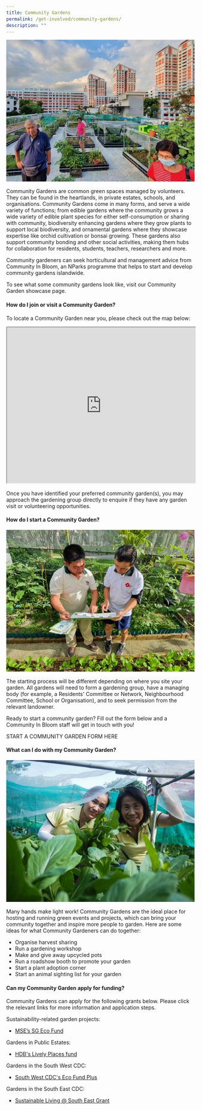 ```yaml
---
title: Community Gardens
permalink: /get-involved/community-gardens/
description: ""
---
```

<img src="/images/Garden%20design/Bishan%20East%20zone%206_JacChua.jpg">
<p>Community Gardens are common green spaces managed by volunteers. They can be found in the heartlands, in private estates, schools, and organisations. Community Gardens come in many forms, and serve a wide variety of functions; from edible gardens where the community grows a wide variety of edible plant species for either self-consumption or sharing with community, biodiversity enhancing gardens where they grow plants to support local biodiversity, and ornamental gardens where they showcase expertise like orchid cultivation or bonsai growing. These gardens also support community bonding and other social activities, making them hubs for collaboration for residents, students, teachers, researchers and more.</p>

<p>Community gardeners can seek horticultural and management advice from Community In Bloom, an NParks programme that helps to start and develop community gardens islandwide.</p>

<p>To see what some community gardens look like, visit our Community Garden showcase page.</p>

<h4>How do I join or visit a Community Garden?</h4>
<p>To locate a Community Garden near you, please check out the map below:</p>
 
<iframe height="415" width="100%" src="https://www.google.com/maps/d/u/0/embed?mid=1Wq14XYkU955dfufw67TVKWcpEaG_d6o&amp;ehbc=2E312F"></iframe>
<p>
Once you have identified your preferred community garden(s), you may approach the gardening group directly to enquire if they have any garden visit or volunteering opportunities. </p>

<h4> How do I start a Community Garden?</h4>
<img src="/images/Gardeners/Outreach%20(3).jpg">
<p>The starting process will be different depending on where you site your garden. All gardens will need to form a gardening group, have a managing body (for example, a Residents' Committee or Network, Neighbourhood Committee, School or Organisation), and to seek permission from the relevant landowner.</p>
<p>Ready to start a community garden? Fill out the form below and a Community In Bloom staff will get in touch with you!</p>
<p>START A COMMUNITY GARDEN FORM HERE</p>

<h4>What can I do with my Community Garden?</h4>
<img src="/images/Gardeners/Harvesting%20(1).jpg">
<p>Many hands make light work! Community Gardens are the ideal place for hosting and running green events and projects, which can bring your community together and inspire more people to garden. Here are some ideas for what Community Gardeners can do together:</p>
<ul>
<li>Organise harvest sharing</li>
<li> Run a gardening workshop</li>
<li>Make and give away upcycled pots</li>
<li>Run a roadshow booth to promote your garden </li>
<li> Start a plant adoption corner</li>
<li> Start an animal sighting list for your garden</li>
</ul>

<h4>Can my Community Garden apply for funding?</h4>
<p>Community Gardens can apply for the following grants below. Please click the relevant links for more information and application steps.  </p>

Sustainability-related garden projects:
* <a href="https://www.mse.gov.sg/sgecofund/">MSE’s SG Eco Fund</a>

Gardens in Public Estates:
* <a href="https://www.hdb.gov.sg/community/getting-involved/lively-places-programme/lively-places-fund-and-challenge"> HDB's Lively Places fund</a>

Gardens in the South West CDC:
* <a href="https://southwest.cdc.gov.sg/what-we-do/for-environment/ecofund/">South West CDC's Eco Fund Plus</a>

Gardens in the South East CDC:
* <a href="https://southeast.cdc.gov.sg/what-we-do/future-ready/sustainable-living-south-east/"> Sustainable Living @ South East Grant </a>